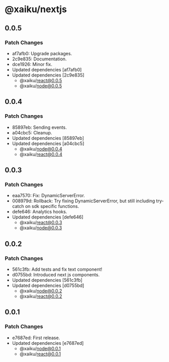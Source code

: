 # @xaiku/nextjs

## 0.0.5

### Patch Changes

- af7afb0: Upgrade packages.
- 2c9e835: Documentation.
- dce1926: Minor fix.
- Updated dependencies [af7afb0]
- Updated dependencies [2c9e835]
  - @xaiku/react@0.0.5
  - @xaiku/node@0.0.5

## 0.0.4

### Patch Changes

- 85897eb: Sending events.
- a04cbc5: Cleanup.
- Updated dependencies [85897eb]
- Updated dependencies [a04cbc5]
  - @xaiku/node@0.0.4
  - @xaiku/react@0.0.4

## 0.0.3

### Patch Changes

- eaa7570: Fix: DynamicServerError.
- 008979d: Rollback: Try fixing DynamicServerError, but still including try-catch on sdk specific functions.
- defe646: Analytics hooks.
- Updated dependencies [defe646]
  - @xaiku/react@0.0.3
  - @xaiku/node@0.0.3

## 0.0.2

### Patch Changes

- 561c3fb: Add tests and fix text component!
- d0755bd: Introduced next js components.
- Updated dependencies [561c3fb]
- Updated dependencies [d0755bd]
  - @xaiku/node@0.0.2
  - @xaiku/react@0.0.2

## 0.0.1

### Patch Changes

- e7687ed: First release.
- Updated dependencies [e7687ed]
  - @xaiku/node@0.0.1
  - @xaiku/react@0.0.1
